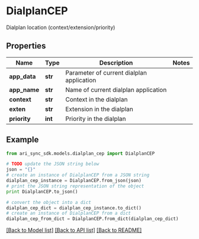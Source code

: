 # DialplanCEP

Dialplan location (context/extension/priority)

## Properties
Name | Type | Description | Notes
------------ | ------------- | ------------- | -------------
**app_data** | **str** | Parameter of current dialplan application | 
**app_name** | **str** | Name of current dialplan application | 
**context** | **str** | Context in the dialplan | 
**exten** | **str** | Extension in the dialplan | 
**priority** | **int** | Priority in the dialplan | 

## Example

```python
from ari_sync_sdk.models.dialplan_cep import DialplanCEP

# TODO update the JSON string below
json = "{}"
# create an instance of DialplanCEP from a JSON string
dialplan_cep_instance = DialplanCEP.from_json(json)
# print the JSON string representation of the object
print DialplanCEP.to_json()

# convert the object into a dict
dialplan_cep_dict = dialplan_cep_instance.to_dict()
# create an instance of DialplanCEP from a dict
dialplan_cep_from_dict = DialplanCEP.from_dict(dialplan_cep_dict)
```
[[Back to Model list]](../README.md#documentation-for-models) [[Back to API list]](../README.md#documentation-for-api-endpoints) [[Back to README]](../README.md)


